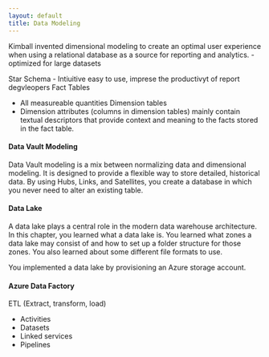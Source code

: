 ```yaml
---
layout: default
title: Data Modeling
---
```


Kimball invented dimensional modeling to create an optimal user experience when using a relational database as a source for reporting and analytics.
    - optimized for large datasets

Star Schema - Intiuitive easy to use, imprese the productivyt of report degvleopers
Fact Tables
   - All measureable quantities
Dimension tables
   - Dimension attributes (columns in dimension tables) mainly contain textual descriptors that provide context and meaning to the facts stored in the fact table.



   #### Data Vault Modeling

   Data Vault modeling is a mix between normalizing data and dimensional modeling. It is designed to provide a flexible way to store detailed, historical data. By using Hubs, Links, and Satellites, you create a database in which you never need to alter an existing table. 


   #### Data Lake

   A data lake plays a central role in the modern data warehouse architecture. In this chapter, you learned what a data lake is. You learned what zones a data lake may consist of and how to set up a folder structure for those zones. You also learned about some different file formats to use.

You implemented a data lake by provisioning an Azure storage account.


#### Azure Data Factory
ETL (Extract, transform, load)
 - Activities
 - Datasets
 - Linked services
 - Pipelines